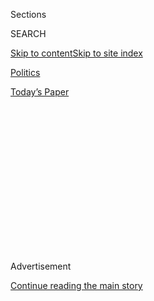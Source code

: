 <div id="app">

<div>

<div>

<div>

<div class="NYTAppHideMasthead css-1q2w90k e1suatyy0">

<div class="section css-ui9rw0 e1suatyy2">

<div class="css-eph4ug er09x8g0">

<div class="css-6n7j50">

</div>

<span class="css-1dv1kvn">Sections</span>

<div class="css-10488qs">

<span class="css-1dv1kvn">SEARCH</span>

</div>

[Skip to content](#site-content)[Skip to site
index](#site-index)

</div>

<div id="masthead-section-label" class="css-1wr3we4 eaxe0e00">

[Politics](https://www.nytimes3xbfgragh.onion/section/politics)

</div>

<div class="css-10698na e1huz5gh0">

</div>

</div>

<div id="masthead-bar-one" class="section hasLinks css-15hmgas e1csuq9d3">

<div class="css-uqyvli e1csuq9d0">

</div>

<div class="css-1uqjmks e1csuq9d1">

</div>

<div class="css-9e9ivx">

[](https://myaccount.nytimes3xbfgragh.onion/auth/login?response_type=cookie&client_id=vi)

</div>

<div class="css-1bvtpon e1csuq9d2">

[Today’s
Paper](https://www.nytimes3xbfgragh.onion/section/todayspaper)

</div>

</div>

</div>

</div>

<div data-aria-hidden="false">

<div id="site-content" data-role="main">

<div>

<div class="css-1aor85t" style="opacity:0.000000001;z-index:-1;visibility:hidden">

<div class="css-1hqnpie">

<div class="css-epjblv">

<span class="css-17xtcya">[Politics](/section/politics)</span><span class="css-x15j1o">|</span><span class="css-fwqvlz">Trump,
Having Denounced Amazon’s Shipping Deal, Orders Review of Postal
Service</span>

</div>

<div class="css-k008qs">

<div class="css-1iwv8en">

<span class="css-18z7m18"></span>

<div>

</div>

</div>

<span class="css-1n6z4y">https://nyti.ms/2GVKa7S</span>

<div class="css-1705lsu">

<div class="css-4xjgmj">

<div class="css-4skfbu" data-role="toolbar" data-aria-label="Social Media Share buttons, Save button, and Comments Panel with current comment count" data-testid="share-tools">

  - 
  - 
  - 
  - 
    
    <div class="css-6n7j50">
    
    </div>

  - 

</div>

</div>

</div>

</div>

</div>

</div>

<div class="css-13pd83m">

</div>

<div id="top-wrapper" class="css-1sy8kpn">

<div id="top-slug" class="css-l9onyx">

Advertisement

</div>

[Continue reading the main
story](#after-top)

<div class="ad top-wrapper" style="text-align:center;height:100%;display:block;min-height:250px">

<div id="top" class="place-ad" data-position="top" data-size-key="top">

</div>

</div>

<div id="after-top">

</div>

</div>

<div id="sponsor-wrapper" class="css-1hyfx7x">

<div id="sponsor-slug" class="css-19vbshk">

Supported by

</div>

[Continue reading the main
story](#after-sponsor)

<div id="sponsor" class="ad sponsor-wrapper" style="text-align:center;height:100%;display:block">

</div>

<div id="after-sponsor">

</div>

</div>

<div class="css-1vkm6nb ehdk2mb0">

# Trump, Having Denounced Amazon’s Shipping Deal, Orders Review of Postal Service

</div>

<div class="css-79elbk" data-testid="photoviewer-wrapper">

<div class="css-z3e15g" data-testid="photoviewer-wrapper-hidden">

</div>

<div class="css-1a48zt4 ehw59r15" data-testid="photoviewer-children">

![<span class="css-16f3y1r e13ogyst0" data-aria-hidden="true">A post
office in Shelbyville, Ky. President Trump issued an executive order on
Thursday demanding an evaluation of the Postal Service’s
finances.</span><span class="css-cnj6d5 e1z0qqy90" itemprop="copyrightHolder"><span class="css-1ly73wi e1tej78p0">Credit...</span><span><span>Luke
Sharrett/Bloomberg</span></span></span>](https://static01.graylady3jvrrxbe.onion/images/2018/04/13/us/politics/13dc-postal-sub/merlin_136769085_6df39229-a2b2-4e77-9661-cdb86f1554b1-articleLarge.jpg?quality=75&auto=webp&disable=upscale)

</div>

</div>

<div class="css-xt80pu e12qa4dv0">

<div class="css-18e8msd">

<div class="css-vp77d3 epjyd6m0">

<div class="css-1baulvz">

By [<span class="css-1baulvz last-byline" itemprop="name">Michael D.
Shear</span>](http://www.nytimes3xbfgragh.onion/by/michael-d-shear)

</div>

</div>

  - April 12,
    2018

  - 
    
    <div class="css-4xjgmj">
    
    <div class="css-d8bdto" data-role="toolbar" data-aria-label="Social Media Share buttons, Save button, and Comments Panel with current comment count" data-testid="share-tools">
    
      - 
      - 
      - 
      - 
        
        <div class="css-6n7j50">
        
        </div>
    
      - 
    
    </div>
    
    </div>

</div>

</div>

<div class="section meteredContent css-1r7ky0e" name="articleBody" itemprop="articleBody">

<div class="css-1fanzo5 StoryBodyCompanionColumn">

<div class="css-53u6y8">

WASHINGTON — President Trump abruptly issued an executive order on
Thursday demanding an evaluation of the Postal Service’s finances,
asserting the power of his office weeks after accusing Amazon, the
online retail giant, of not paying its fair share in postage.

In the executive order, issued just before 9 p.m., Mr. Trump created a
task force to examine the service’s “unsustainable financial path” and
directed the new panel to “conduct a thorough evaluation of the
operations and finances of the U.S.P.S.”

The president does not mention Amazon in the order, but it is clear that
he intends for the panel to substantiate his repeated claim that the
financial arrangement between the Postal Service and Amazon, its biggest
shipper of packages, is a money loser.

In December, Mr. Trump railed against the service [on
Twitter](https://twitter.com/realdonaldtrump/status/946728546633953285)
for being “dumber and poorer” by losing billions of dollars and not
“charging MUCH MORE” to Amazon and other shippers. His Twitter attacks
date back as far as 2013, when he [scoffed at the
service](https://twitter.com/realdonaldtrump/status/299212012121112578)
for planning to eliminate Saturday [mail
delivery](https://about.usps.com/news/national-releases/2013/pr13_019.htm)
— “our poor, poor Country,” he wrote — and raising the cost of stamps.

</div>

</div>

<div class="css-1fanzo5 StoryBodyCompanionColumn">

<div class="css-53u6y8">

Postal Service experts and even Mr. Trump’s own advisers have privately
urged him to back off the accusations, noting that the huge number of
packages shipped by Amazon is actually helping to keep the Postal
Service financially solvent.

While the service has consistently reported net losses for a decade,
much of its financial woes are the result of a prolonged decline in the
volume of marketing mail and first-class mail. The service makes money
on packages, and Amazon is the service’s biggest single shipper of
packages.

But the president has refused to believe those arguments, insisting in a
[tweet as recently as
March 31](https://twitter.com/realDonaldTrump/status/980063581592047617)
that “the U.S. Post Office will lose $1.50 on average for each package
it delivers for Amazon.”

“That amounts to Billions of Dollars,” he continued.

Mr. Trump’s repeated attacks on Amazon have focused in part on the
company’s billionaire owner, Jeff Bezos, who also owns The Washington
Post. People close to Mr. Trump have said the president’s tirades
against the retailer often come after The Post has published negative
articles about him.

“The \#AmazonWashingtonPost, sometimes referred to as the guardian of
Amazon not paying internet taxes (which they should) is FAKE NEWS\!” he
wrote [last
June](https://twitter.com/realdonaldtrump/status/880049704620494848).

</div>

</div>

<div class="css-1fanzo5 StoryBodyCompanionColumn">

<div class="css-53u6y8">

“Is Fake News Washington Post being used as a lobbyist weapon against
Congress to keep Politicians from looking into Amazon no-tax monopoly?”
he wondered [the next
month](https://twitter.com/realdonaldtrump/status/889675644396867584).

At one point last month, Amazon’s stock price tumbled after Mr. Trump’s
tweets and a suggestion that he might direct the government to take
action against the company.

Drew Herdener, an Amazon spokesman, declined to comment late Thursday.

But until Thursday night, Mr. Trump had limited his attacks to ones on
Twitter. The White House had said the president did not have immediate
plans to take any action against Amazon and had given no warning that
the executive order was coming.

In the order, the president calls on the task force to examine various
parts of the Postal Service’s business, including ones that appear to
directly involve large parts of Amazon’s business.

That includes the “expansion and pricing” of the package delivery market
and the service’s role in competing with other, private delivery
companies. The task force should look at the decline in mail volume and
the implications for the service, Mr. Trump said.

The order also calls for the task force to look at the service’s
“universal service obligation,” which requires the service to deliver
to everyone in the United States, given changes in technology and
e-commerce.

</div>

</div>

<div class="css-1fanzo5 StoryBodyCompanionColumn">

<div class="css-53u6y8">

Some parts of the order appear to hint at further privatization of the
Postal Service, indicating that members of the task force should examine
“the U.S.P.S. role in the U.S. economy and in rural areas, communities,
and small towns.”

In the order, Mr. Trump said that the longstanding financial problems at
the Postal Service demand some kind of action.

“A number of factors, including the steep decline in First-Class Mail
volume, coupled with legal mandates that compel the U.S.P.S. to incur
substantial and inflexible costs, have resulted in a structural
deficit,” Mr. Trump says in the order. “The U.S.P.S. is on an
unsustainable financial path and must be restructured to prevent a
taxpayer-funded bailout.”

It is unclear how quickly the task force will be assembled, or when its
review might result in changes at the Postal Service that could directly
affect Amazon and other shippers.

In May, Mr. Trump created a similar commission to examine what he said
was evidence of large-scale voter fraud in the 2016 election — a claim
that was repeatedly debunked by election experts from both major
political parties.

But he dissolved the commission in January after several legal
challenges and a lack of cooperation from Democratic and Republican
election officials in a number of states.

In the case of the Postal Service order on Thursday night, Mr. Trump
demanded that a report of findings be delivered to him by summer’s end.
He urged the task force to recommend administrative and legislative
changes that could be made.

</div>

</div>

<div class="css-1fanzo5 StoryBodyCompanionColumn">

<div class="css-53u6y8">

Those recommendations could take into account previous studies,
including a [2017 analysis by
Citigroup](https://ir.citi.com/XInLvxkr5F%2FJvyPr1NMl%2FPcIgrn%2BXqplW8cqbv2ImZxLKrWAiRT%2BcFMjQe6C%2BuQT9n1mvCnznGU%3D),
which concluded that the service was charging below market rates for
package delivery.

The report estimated that if the service increased its parcel rates,
Amazon’s shipping costs would rise by about $2.6 billion. Some of that
money would presumably go to the Postal Service, which in 2014 handled
40 percent of Amazon’s packages, according to one [2015
estimate](https://www.bloomberg.com/news/articles/2017-12-29/trump-says-u-s-post-office-should-charge-amazon-much-more).

Mr. Trump’s task force does not address the president’s other complaint
about Amazon: that the online retailer fails to pay sales taxes, giving
it an unfair advantage over brick-and-mortar businesses.

In fact, while Amazon used to benefit from tax-free sales, it now
charges sales tax on the sale of virtually all of its own products. Many
third-party merchants who use the service to sell their own goods on
Amazon’s sites still do not charge sales tax.

</div>

</div>

</div>

<div>

</div>

<div>

</div>

<div>

</div>

<div>

<div id="bottom-wrapper" class="css-1ede5it">

<div id="bottom-slug" class="css-l9onyx">

Advertisement

</div>

[Continue reading the main
story](#after-bottom)

<div id="bottom" class="ad bottom-wrapper" style="text-align:center;height:100%;display:block;min-height:90px">

</div>

<div id="after-bottom">

</div>

</div>

</div>

</div>

</div>

## Site Index

<div>

</div>

## Site Information Navigation

  - [© <span>2020</span> <span>The New York Times
    Company</span>](https://help.nytimes3xbfgragh.onion/hc/en-us/articles/115014792127-Copyright-notice)

<!-- end list -->

  - [NYTCo](https://www.nytco.com/)
  - [Contact
    Us](https://help.nytimes3xbfgragh.onion/hc/en-us/articles/115015385887-Contact-Us)
  - [Work with us](https://www.nytco.com/careers/)
  - [Advertise](https://nytmediakit.com/)
  - [T Brand Studio](http://www.tbrandstudio.com/)
  - [Your Ad
    Choices](https://www.nytimes3xbfgragh.onion/privacy/cookie-policy#how-do-i-manage-trackers)
  - [Privacy](https://www.nytimes3xbfgragh.onion/privacy)
  - [Terms of
    Service](https://help.nytimes3xbfgragh.onion/hc/en-us/articles/115014893428-Terms-of-service)
  - [Terms of
    Sale](https://help.nytimes3xbfgragh.onion/hc/en-us/articles/115014893968-Terms-of-sale)
  - [Site
    Map](https://spiderbites.nytimes3xbfgragh.onion)
  - [Help](https://help.nytimes3xbfgragh.onion/hc/en-us)
  - [Subscriptions](https://www.nytimes3xbfgragh.onion/subscription?campaignId=37WXW)

</div>

</div>

</div>

</div>
